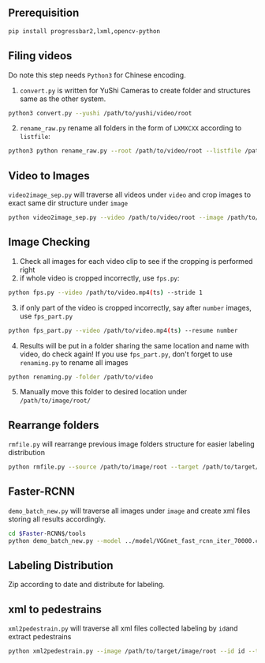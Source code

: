 ## Prerequisition
```sh
pip install progressbar2,lxml,opencv-python
```

## Filing videos
Do note this step needs `Python3` for Chinese encoding.

1. `convert.py` is written for YuShi Cameras to create folder and structures same as the other system.
```sh
python3 convert.py --yushi /path/to/yushi/video/root 
```


2. `rename_raw.py` rename all folders in the form of `LXMXCXX` according to `listfile`:
```sh
python3 python rename_raw.py --root /path/to/video/root --listfile /path/to/list/file(default:Camlist.txt)
```


## Video to Images
`video2image_sep.py` will traverse all videos under `video` and crop images to exact same dir structure under `image`
```sh
python video2image_sep.py --video /path/to/video/root --image /path/to/image/root
```

## Image Checking
1. Check all images for each video clip to see if the cropping is performed right
2. if whole video is cropped incorrectly, use `fps.py`:
```sh
python fps.py --video /path/to/video.mp4(ts) --stride 1
```
3. if only part of the video is cropped incorrectly, say after `number` images, use `fps_part.py`
```sh
python fps_part.py --video /path/to/video.mp4(ts) --resume number
```
4. Results will be put in a folder sharing the same location and name with video, do check again! If you use `fps_part.py`, don't forget to use `renaming.py` to rename all images
```sh
python renaming.py -folder /path/to/video 
```
5. Manually move this folder to desired location under `/path/to/image/root/`

## Rearrange folders
`rmfile.py` will rearrange previous image folders structure for easier labeling distribution
```sh
python rmfile.py --source /path/to/image/root --target /path/to/target/image/root
```

## Faster-RCNN
`demo_batch_new.py` will traverse all images under `image` and create xml files storing all results accordingly.
```sh
cd $Faster-RCNN$/tools
python demo_batch_new.py --model ../model/VGGnet_fast_rcnn_iter_70000.ckpt --image /path/to/target/image/root 
```

## Labeling Distribution
Zip according to date and distribute for labeling.


## xml to pedestrains
`xml2pedestrain.py` will traverse all xml files collected labeling by `id`and extract pedestrains
```sh
python xml2pedestrain.py --image /path/to/target/image/root --id id --target target/folder/name(default:dataset)
```


